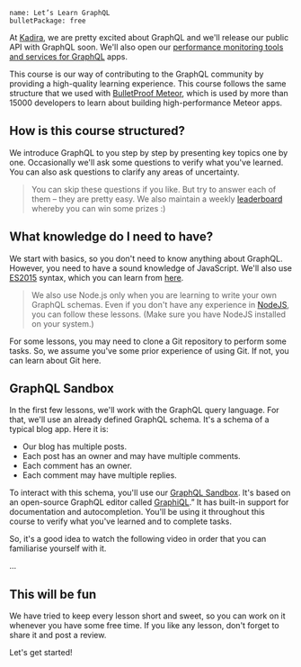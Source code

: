 ```
name: Let’s Learn GraphQL
bulletPackage: free
```

At [Kadira](https://kadira.io), we are pretty excited about GraphQL and we'll release our public API with GraphQL soon. We'll also open our [performance monitoring tools and services for GraphQL](https://kadira.io/graphql) apps.

This course is our way of contributing to the GraphQL community by providing a high-quality learning experience. This course follows the same structure that we used with [BulletProof Meteor](https://bulletproofmeteor.com/), which is used by more than 15000 developers to learn about building high-performance Meteor apps.

## How is this course structured?

We introduce GraphQL to you step by step by presenting key topics one by one. Occasionally we'll ask some questions to verify what you've learned. You can also ask questions to clarify any areas of uncertainty.

> You can skip these questions if you like. But try to answer each of them – they are pretty easy. We also maintain a weekly [leaderboard](https://learngraphql.com/leaderboard) whereby you can win some prizes :)

## What knowledge do I need to have?

We start with basics, so you don't need to know anything about GraphQL. However, you need to have a sound knowledge of JavaScript. We'll also use [ES2015](https://github.com/ericdouglas/ES6-Learning) syntax, which you can learn from [here](https://github.com/lukehoban/es6features).

> We also use Node.js only when you are learning to write your own GraphQL schemas. Even if you don't have any experience in [NodeJS](https://nodejs.org/en/), you can follow these lessons. (Make sure you have NodeJS installed on your system.)

For some lessons, you may need to clone a Git repository to perform some tasks. So, we assume you've some prior experience of using Git. If not, you can learn about Git here.

## GraphQL Sandbox

In the first few lessons, we'll work with the GraphQL query language. For that, we'll use an already defined GraphQL schema. It's a schema of a typical blog app. Here it is:

* Our blog has multiple posts.
* Each post has an owner and may have multiple comments.
* Each comment has an owner.
* Each comment may have multiple replies.

To interact with this schema, you'll use our [GraphQL Sandbox](https://sandbox.learngraphql.com/). It's based on an open-source GraphQL editor called [GraphiQL](https://github.com/graphql/graphiql).” It has built-in support for documentation and autocompletion. You'll be using it throughout this course to verify what you've learned and to complete tasks.

So, it's a good idea to watch the following video in order that you can familiarise yourself with it.

...

## This will be fun

We have tried to keep every lesson short and sweet, so you can work on it whenever you have some free time. If you like any lesson, don't forget to share it and post a review.

Let's get started!
